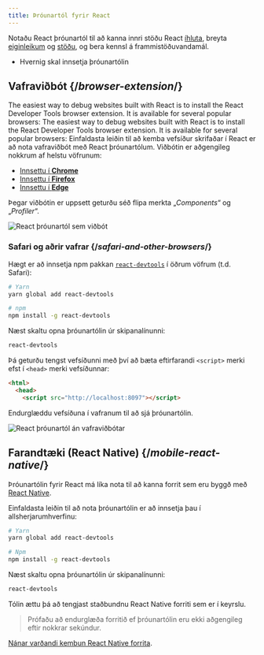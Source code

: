 ```yaml
---
title: Þróunartól fyrir React
---
```


<Intro>

Notaðu React þróunartól til að kanna innri stöðu React [íhluta](/learn/your-first-component), breyta [eiginleikum](/learn/passing-props-to-a-component) og [stöðu](/learn/state-a-components-memory), og bera kennsl á frammistöðuvandamál.

</Intro>

<YouWillLearn>

* Hvernig skal innsetja þróunartólin

</YouWillLearn>

## Vafraviðbót {/*browser-extension*/}

The easiest way to debug websites built with React is to install the React Developer Tools browser extension. It is available for several popular browsers:
The easiest way to debug websites built with React is to install the React Developer Tools browser extension. It is available for several popular browsers:
Einfaldasta leiðin til að kemba vefsíður skrifaðar í React er að nota vafraviðbót með React þróunartólum. Viðbótin er aðgengileg nokkrum af helstu vöfrunum:

* [Innsettu í **Chrome**](https://chrome.google.com/webstore/detail/react-developer-tools/fmkadmapgofadopljbjfkapdkoienihi?hl=en)
* [Innsettu í **Firefox**](https://addons.mozilla.org/en-US/firefox/addon/react-devtools/)
* [Innsettu í **Edge**](https://microsoftedge.microsoft.com/addons/detail/react-developer-tools/gpphkfbcpidddadnkolkpfckpihlkkil)

Þegar viðbótin er uppsett geturðu séð flipa merkta „_Components_“ og „_Profiler_“.

![React þróunartól sem viðbót](/images/docs/react-devtools-extension.png)

### Safari og aðrir vafrar {/*safari-and-other-browsers*/}

Hægt er að innsetja npm pakkan [`react-devtools`](https://www.npmjs.com/package/react-devtools) í öðrum vöfrum (t.d. Safari):
```bash
# Yarn
yarn global add react-devtools

# npm
npm install -g react-devtools
```

Næst skaltu opna þróunartólin úr skipanalínunni:
```bash
react-devtools
```

Þá geturðu tengst vefsíðunni með því að bæta eftirfarandi `<script>` merki efst í `<head>` merki vefsíðunnar:
```html {3}
<html>
  <head>
    <script src="http://localhost:8097"></script>
```

Endurglæddu vefsíðuna í vafranum til að sjá þróunartólin.

![React þróunartól án vafraviðbótar](/images/docs/react-devtools-standalone.png)

## Farandtæki (React Native) {/*mobile-react-native*/}

Þróunartólin fyrir React má líka nota til að kanna forrit sem eru byggð með [React Native](https://reactnative.dev/).

Einfaldasta leiðin til að nota þróunartólin er að innsetja þau í allsherjarumhverfinu:
```bash
# Yarn
yarn global add react-devtools

# Npm
npm install -g react-devtools
```

Næst skaltu opna þróunartólin úr skipanalínunni:
```bash
react-devtools
```

Tólin ættu þá að tengjast staðbundnu React Native forriti sem er í keyrslu.

> Prófaðu að endurglæða forritið ef þróunartólin eru ekki aðgengileg eftir nokkrar sekúndur.

[Nánar varðandi kembun React Native forrita](https://reactnative.dev/docs/debugging).

